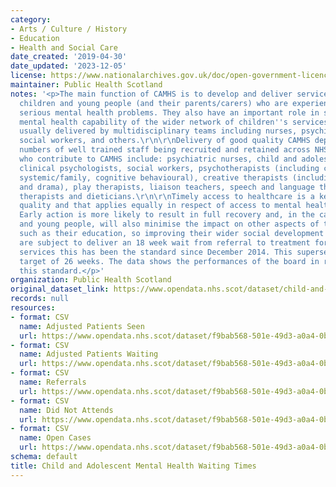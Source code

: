 ```yaml
---
category:
- Arts / Culture / History
- Education
- Health and Social Care
date_created: '2019-04-30'
date_updated: '2023-12-05'
license: https://www.nationalarchives.gov.uk/doc/open-government-licence/version/3/
maintainer: Public Health Scotland
notes: '<p>The main function of CAMHS is to develop and deliver services for those
  children and young people (and their parents/carers) who are experiencing the most
  serious mental health problems. They also have an important role in supporting the
  mental health capability of the wider network of children''s services. CAMHS are
  usually delivered by multidisciplinary teams including nurses, psychiatrists, psychologists,
  social workers, and others.\r\n\r\nDelivery of good quality CAMHS depends on adequate
  numbers of well trained staff being recruited and retained across NHSScotland. Practitioners
  who contribute to CAMHS include: psychiatric nurses, child and adolescent psychiatrists,
  clinical psychologists, social workers, psychotherapists (including child/analytical,
  systemic/family, cognitive behavioural), creative therapists (including art, music
  and drama), play therapists, liaison teachers, speech and language therapists, occupational
  therapists and dieticians.\r\n\r\nTimely access to healthcare is a key measure of
  quality and that applies equally in respect of access to mental health services.
  Early action is more likely to result in full recovery and, in the case of children
  and young people, will also minimise the impact on other aspects of their development
  such as their education, so improving their wider social development outcomes.\r\n\r\nCAMHS
  are subject to deliver an 18 week wait from referral to treatment for specialist
  services this has been the standard since December 2014. This supersedes the previous
  target of 26 weeks. The data shows the performances of the board in relation to
  this standard.</p>'
organization: Public Health Scotland
original_dataset_link: https://www.opendata.nhs.scot/dataset/child-and-adolescent-mental-health-waiting-times
records: null
resources:
- format: CSV
  name: Adjusted Patients Seen
  url: https://www.opendata.nhs.scot/dataset/f9bab568-501e-49d3-a0a4-0b9a7578b0de/resource/7a2fe10d-1339-41c1-a2f2-a469644fd619/download/camhs-adjusted-patients-seen.csv
- format: CSV
  name: Adjusted Patients Waiting
  url: https://www.opendata.nhs.scot/dataset/f9bab568-501e-49d3-a0a4-0b9a7578b0de/resource/d43cae98-a620-4f24-a02f-a6451c297478/download/camhs-adjusted-patients-waiting.csv
- format: CSV
  name: Referrals
  url: https://www.opendata.nhs.scot/dataset/f9bab568-501e-49d3-a0a4-0b9a7578b0de/resource/d31d8e7c-fbcb-4e4b-a6a1-3b9c4f3b14a0/download/camhs-referrals.csv
- format: CSV
  name: Did Not Attends
  url: https://www.opendata.nhs.scot/dataset/f9bab568-501e-49d3-a0a4-0b9a7578b0de/resource/f85546db-2375-4c5b-8faf-4d76526ce655/download/camhs-didnotattends.csv
- format: CSV
  name: Open Cases
  url: https://www.opendata.nhs.scot/dataset/f9bab568-501e-49d3-a0a4-0b9a7578b0de/resource/ad3d9814-d47d-4e99-a8ab-dc5f01bf7bb3/download/camhs-opencases.csv
schema: default
title: Child and Adolescent Mental Health Waiting Times
---
```

